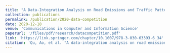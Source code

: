 ```yaml
---
title: "A Data-Integration Analysis on Road Emissions and Traffic Patterns"
collection: publications
permalink: /publication/2020-data-competition
date: 2020-12-18
venue: 'Communications in Computer and Information Science'
paperurl: '/files/pdf/research/datacompetition.pdf'
link: 'https://link.springer.com/chapter/10.1007/978-3-030-63393-6_34'
citation: 'Qu, Ao, et al. "A data-integration analysis on road emissions and traffic patterns." Driving Scientific and Engineering Discoveries Through the Convergence of HPC, Big Data and AI: 17th Smoky Mountains Computational Sciences and Engineering Conference, SMC 2020, Oak Ridge, TN, USA, August 26-28, 2020, Revised Selected Papers 17. Springer International Publishing, 2020.'
---
```

